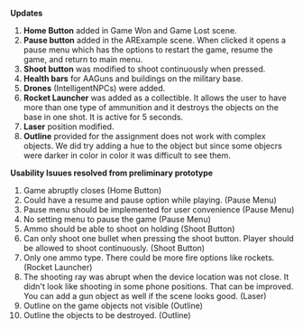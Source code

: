 **Updates**

1.  **Home Button** added in Game Won and Game Lost scene. 
2.  **Pause button** added in the ARExample scene. When clicked it opens a pause menu which has the options to restart the game, resume the game, and return to main menu. 
3.  **Shoot button** was modified to shoot continuously when pressed. 
4.  **Health bars** for AAGuns and buildings on the military base.
5.  **Drones** (IntelligentNPCs) were added.  
6.  **Rocket Launcher** was added as a collectible. It allows the user to have more than one type of ammunition and it destroys the objects on the base in one shot. It is active for 5 seconds.
7.  **Laser** position modified.
8.  **Outline** provided for the assignment does not work with complex objects. We did try adding a hue to the object but since some objecrs were darker in color in color it was difficult to see them.

**Usability Isuues resolved from preliminary prototype**

1. Game abruptly closes (Home Button)
2. Could have a resume and pause option while playing. (Pause Menu)
3. Pause menu should be implemented for user convenience (Pause Menu)
4. No setting menu to pause the game (Pause Menu)
5. Ammo should be able to shoot on holding  (Shoot Button)
6. Can only shoot one bullet when pressing the shoot button. Player should be allowed to shoot continuously. (Shoot Button)
7. Only one ammo type. There could be more fire options like rockets.(Rocket Launcher)
8. The shooting ray was abrupt when the device location was not close. It didn't look like shooting in some phone positions. That can be improved. You can add a gun object as well if the scene looks good. (Laser)
9. Outline on the game objects not visible (Outline)
10. Outline the objects to be destroyed.  (Outline)
